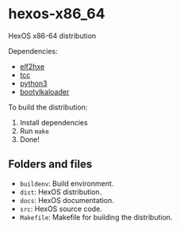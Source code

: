 # hexos-x86_64
HexOS x86-64 distribution

Dependencies:

* [elf2hxe](https://github.com/vivavy/elf2hxe)
* [tcc](https://github.com/chaoslawful/tcc)
* [python3](https://www.python.org/)
* [bootylkaloader](https://github.com/pocom4/bootylkaloader)

To build the distribution:

1. Install dependencies
2. Run `make`
3. Done!

## Folders and files

* `buildenv`: Build environment.
* `dist`: HexOS distribution.
* `docs`: HexOS documentation.
* `src`: HexOS source code.
* `Makefile`: Makefile for building the distribution.
